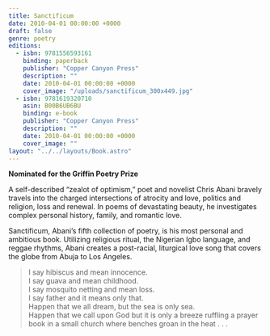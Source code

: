 ```yaml
---
title: Sanctificum
date: 2010-04-01 00:00:00 +0000
draft: false
genre: poetry
editions:
  - isbn: 9781556593161
    binding: paperback
    publisher: "Copper Canyon Press"
    description: ""
    date: 2010-04-01 00:00:00 +0000
    cover_image: "/uploads/sanctificum_300x449.jpg"
  - isbn: 9781619320710
    asin: B00B6UB6BU
    binding: e-book
    publisher: "Copper Canyon Press"
    description: ""
    date: 2010-04-01 00:00:00 +0000
    cover_image: ""
layout: "../../layouts/Book.astro"
---
```


**Nominated for the Griffin Poetry Prize**

A self-described “zealot of optimism,” poet and novelist Chris Abani bravely travels into the charged intersections of atrocity and love, politics and religion, loss and renewal. In poems of devastating beauty, he investigates complex personal history, family, and romantic love.

Sanctificum, Abani’s fifth collection of poetry, is his most personal and ambitious book. Utilizing religious ritual, the Nigerian Igbo language, and reggae rhythms, Abani creates a post-racial, liturgical love song that covers the globe from Abuja to Los Angeles.

> I say hibiscus and mean innocence.  
> I say guava and mean childhood.  
> I say mosquito netting and mean loss.  
> I say father and it means only that.  
> Happen that we all dream, but the sea is only sea.  
> Happen that we call upon God but it is only a breeze ruffling a prayer book in a small church where benches groan in the heat . . .
